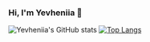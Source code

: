 ### Hi, I'm Yevheniia 👋
![Yevheniia's GitHub stats](https://github-readme-stats.vercel.app/api?username=mahaonn&show_icons=true&theme=tokyonight)
[![Top Langs](https://github-readme-stats.vercel.app/api/top-langs/?username=Mahaonn&layout=donut&theme=tokyonight&hide=nix)](https://github.com/Mahaonn/github-readme-stats)
